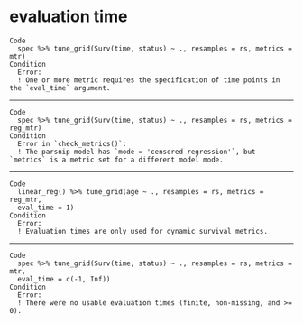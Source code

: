 # evaluation time

    Code
      spec %>% tune_grid(Surv(time, status) ~ ., resamples = rs, metrics = mtr)
    Condition
      Error:
      ! One or more metric requires the specification of time points in the `eval_time` argument.

---

    Code
      spec %>% tune_grid(Surv(time, status) ~ ., resamples = rs, metrics = reg_mtr)
    Condition
      Error in `check_metrics()`:
      ! The parsnip model has `mode = 'censored regression'`, but `metrics` is a metric set for a different model mode.

---

    Code
      linear_reg() %>% tune_grid(age ~ ., resamples = rs, metrics = reg_mtr,
      eval_time = 1)
    Condition
      Error:
      ! Evaluation times are only used for dynamic survival metrics.

---

    Code
      spec %>% tune_grid(Surv(time, status) ~ ., resamples = rs, metrics = mtr,
      eval_time = c(-1, Inf))
    Condition
      Error:
      ! There were no usable evaluation times (finite, non-missing, and >= 0).

